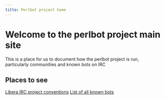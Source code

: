```yaml
---
title: Perlbot project home
---
```


# Welcome to the perlbot project main site

This is a place for us to document how the perlbot project is run, particularly communities and known bots on IRC

## Places to see

[Libera IRC project conventions](/page/libera_project.html)
[List of all known bots](/page/libera_bots.html)
